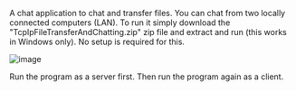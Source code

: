 A chat application to chat and transfer files. You can chat from two locally connected computers (LAN).
To run it simply download the "TcpIpFileTransferAndChatting.zip" zip file and extract and run (this works in Windows only). No setup is required for this.

![image](https://github.com/user-attachments/assets/dca88856-e618-4da9-bb34-145b07013e97)

Run the program as a server first. Then run the program again as a client.
